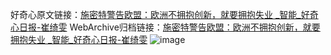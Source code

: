 好奇心原文链接：[施密特警告欧盟：欧洲不拥抱创新，就要拥抱失业 _智能_好奇心日报-崔绮雯](https://www.qdaily.com/articles/2520.html)
WebArchive归档链接：[施密特警告欧盟：欧洲不拥抱创新，就要拥抱失业 _智能_好奇心日报-崔绮雯](http://web.archive.org/web/20190623151152/https://www.qdaily.com/articles/2520.html)
![image](http://ww3.sinaimg.cn/large/007d5XDply1g3v69amqylj30u02xp4qp)
